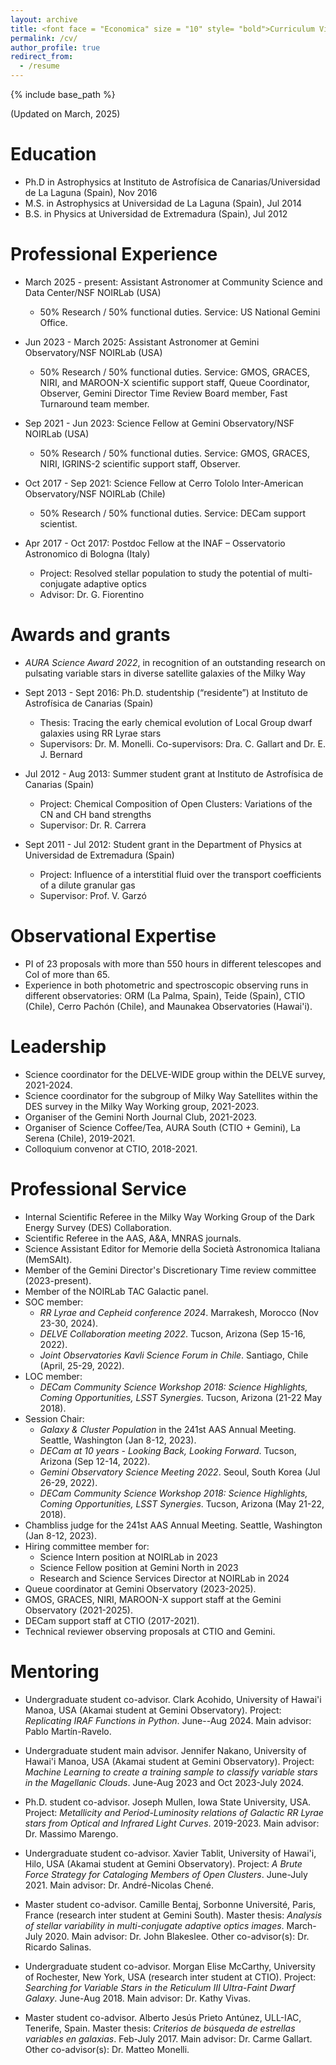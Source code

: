 ```yaml
---
layout: archive
title: <font face = "Economica" size = "10" style= "bold">Curriculum Vitae</font>
permalink: /cv/
author_profile: true
redirect_from:
  - /resume
---
```


{% include base_path %}

(Updated on March, 2025)

Education
======
* Ph.D in Astrophysics at Instituto de Astrofísica de Canarias/Universidad de La Laguna (Spain), Nov 2016
* M.S. in Astrophysics at Universidad de La Laguna (Spain), Jul 2014
* B.S. in Physics at Universidad de Extremadura (Spain), Jul 2012


Professional Experience
======================
* March 2025 - present: Assistant Astronomer at Community Science and Data Center/NSF NOIRLab (USA)
  * 50% Research / 50% functional duties. Service: US National Gemini Office.
    
* Jun 2023 - March 2025: Assistant Astronomer at Gemini Observatory/NSF NOIRLab (USA)
  * 50% Research / 50% functional duties. Service: GMOS, GRACES, NIRI, and MAROON-X scientific support staff, Queue Coordinator, Observer, Gemini Director Time Review Board member, Fast Turnaround team member.

* Sep 2021 - Jun 2023: Science Fellow at Gemini Observatory/NSF NOIRLab (USA)
  * 50% Research / 50% functional duties. Service: GMOS, GRACES, NIRI, IGRINS-2 scientific support staff, Observer.

* Oct 2017 - Sep 2021: Science Fellow at Cerro Tololo Inter-American Observatory/NSF NOIRLab (Chile)
  * 50% Research / 50% functional duties. Service: DECam support scientist.

* Apr 2017 - Oct 2017: Postdoc Fellow at the INAF – Osservatorio Astronomico di Bologna (Italy)
  * Project: Resolved stellar population to study the potential of multi-conjugate adaptive optics
  * Advisor: Dr. G. Fiorentino


Awards and grants
==================
* *AURA Science Award 2022*, in recognition of an outstanding research on pulsating variable stars in
diverse satellite galaxies of the Milky Way

* Sept 2013 - Sept 2016: Ph.D. studentship (“residente”) at Instituto de Astrofísica de Canarias (Spain)
  * Thesis: Tracing the early chemical evolution of Local Group dwarf galaxies using RR Lyrae stars 
  * Supervisors: Dr. M. Monelli. Co-supervisors: Dra. C. Gallart and Dr. E. J. Bernard

* Jul 2012 - Aug 2013: Summer student grant at Instituto de Astrofísica de Canarias (Spain)
  * Project: Chemical Composition of Open Clusters: Variations of the CN and CH band strengths 
  * Supervisor: Dr. R. Carrera
  
* Sept 2011 - Jul 2012: Student grant in the Department of Physics at Universidad de Extremadura (Spain) 
  * Project: Influence of a interstitial fluid over the transport coefficients of a dilute granular gas 
  * Supervisor: Prof. V. Garzó

<!--
Skills
======

* Spoken languages: 
  * Spanish (mother tongue)
  * English (fluent)
  * Italian (good)
* Operating systems:
  * Unix, Linux, MacOS, Window 
* Programming Languages:
  * IDL, Python, Octave/Matlab, SuperMongo, Fortran, Shell, ADQL, SQL
* Astronomical software:
  * IRAF, Aladin, DS9, TOPCAT, STILTS, DAOPHOT, ALLSTAR, ALLFRME, DAOMATCH, DAOMASTER, SExtractor, DRAGONS, OPERA
* Data Reduction:
  * Pre-reduction of imaging and long-slit spectra with IRAF/PyRAF and DRAGONS
  * PSF photomtery with DAOPHOT/ALLSTAR/ALLFRAME, including AO imaging (GeMS/GSAOI)
  * Spectroscopic long-slit reduction with IRAF and echelle with OPERA


Main Science Interests
=======================
* stars: variables: pulating stars: RR Lyrae, Cepheids, Miras, delta Scuti 
* galaxies: evolution, stellar content
* star clusters 
* Local Group
-->
<!--
Publications
======
See all my publications <a href="https://ui.adsabs.harvard.edu/search/q=%20%20author%3A%22Mart%C3%ADnez-V%C3%A1zquez%2C%20C.%20E.%22&sort=date%20desc%2C%20bibcode%20desc&p_=0" style="color:magenta">here (ads)</a>:
<a href="https://ui.adsabs.harvard.edu/search/filter_property_fq_property=AND&filter_property_fq_property=property%3A%22refereed%22&fq=%7B!type%3Daqp%20v%3D%24fq_property%7D&fq_property=(property%3A%22refereed%22)&q=%20%20author%3A%22Mart%C3%ADnez-V%C3%A1zquez%2C%20C.%20E.%22&sort=date%20desc%2C%20bibcode%20desc&p_=0" style="color:blue">refereed</a>
and <a href="https://ui.adsabs.harvard.edu/search/filter_property_fq_property=AND&filter_property_fq_property=property%3A%22notrefereed%22&fq=%7B!type%3Daqp%20v%3D%24fq_property%7D&fq_property=(property%3A%22notrefereed%22)&q=%20%20author%3A%22Mart%C3%ADnez-V%C3%A1zquez%2C%20C.%20E.%22&sort=date%20desc%2C%20bibcode%20desc&p_=0" style="color:blue">non-refereed</a>.
<!-- <img src="https://ui.adsabs.harvard.edu/styles/img/transparent_logo.svg" alt="ads" width="50"/> --> 
<!--
First author publications:
----------------------------
  <ul>{% for post in site.publications %}
    {% include archive-single-cv.html %}
  {% endfor %}</ul>
 --> 
<!--
Talks and Seminars
======
Contributed Talks and Seminars  
---------------------
  <ul>{% for post in site.talks %}
    {% include archive-single-talk-cv.html %}
  {% endfor %}</ul>
Meetings Organization 
---------------------
* Member of the Local Organizing Committee of the meeting *DECam Community Science Workshop 2018: Science Highlights, Coming Opportunities, LSST Synergies* 
  held in Tucson (Arizona) in 21-22 May 2018 
Listener
--------
* *ESO Conference: H0, Assessing Uncertainties in Hubble’s Constant Across the Universe*, 22-26 June 2020, Online
* *Workshop Data Science ULS: Introducción Práctica a Herramientas Computacionales para Ciencias Intensivas en Datos*, 4-6 Dec 2017, La Serena (Chile) 
* *Workshop ADONI 2017: The Adaptive Optics in Astronomy in Italy*, 10-12 Apr 2017, Padova (Italy)
-->

Observational Expertise
=======================
* PI of 23 proposals with more than 550 hours in different telescopes and CoI of more than 65.
* Experience in both photometric and spectroscopic observing runs in different observatories: ORM (La Palma, Spain), Teide (Spain), CTIO (Chile), Cerro Pachón (Chile), and Maunakea Observatories (Hawai'i).
<!--
* Personally executed 130 classic observing nights with different imagers and spectrographs: WFC@INT(camera), CAMELOT@IAC80 (camera), FIES@NOT (echelle spectrograph), DECam@CTIO-4m (camera), Goodman@SOAR (imaging spectrograph), SPARTAN@SOAR (Near-IR camera), SOI@SOAR (camera), HDS@Subaru (echelle spectrograph).
* More than 200 observing nights at CTIO (2017-2021) as part of the DECam Science Support Team, giving DECam support in assisting observers and also helping during Engineering nights. 
* Since September 2021, observer in 21 queue nights at Gemini North with the following instruments: GMOS-N (optical imager, long-slit, MOS, IFU), NIRI (NIR imager), NIFS (NIR IFU), and GNIRS.
-->

Leadership
===========
* Science coordinator for the DELVE-WIDE group within the DELVE survey, 2021-2024.
* Science coordinator for the subgroup of Milky Way Satellites within the DES survey in the Milky Way Working group, 2021-2023.
* Organiser of the Gemini North Journal Club, 2021-2023.
* Organiser of Science Coffee/Tea, AURA South (CTIO + Gemini), La Serena (Chile), 2019-2021.
* Colloquium convenor at CTIO, 2018-2021.

Professional Service
=====================
* Internal Scientific Referee in the Milky Way Working Group of the Dark Energy Survey (DES) Collaboration. 
* Scientific Referee in the AAS, A&A, MNRAS journals.
* Science Assistant Editor for Memorie della Società Astronomica Italiana (MemSAIt).
* Member of the Gemini Director's Discretionary Time review committee (2023-present).
* Member of the NOIRLab TAC Galactic panel.
* SOC member:
  * *RR Lyrae and Cepheid conference 2024*. Marrakesh, Morocco (Nov 23-30, 2024).
  * *DELVE Collaboration meeting 2022*. Tucson, Arizona (Sep 15-16, 2022).
  * *Joint Observatories Kavli Science Forum in Chile*. Santiago, Chile (April, 25-29, 2022).
* LOC member:
  * *DECam Community Science Workshop 2018: Science Highlights, Coming Opportunities, LSST Synergies*. Tucson, Arizona (21-22 May 2018).
* Session Chair:
  * *Galaxy & Cluster Population* in the 241st AAS Annual Meeting. Seattle, Washington (Jan 8-12, 2023).
  * *DECam at 10 years - Looking Back, Looking Forward*. Tucson, Arizona (Sep 12-14, 2022).
  * *Gemini Observatory Science Meeting 2022*. Seoul, South Korea (Jul 26-29, 2022).
  * *DECam Community Science Workshop 2018: Science Highlights, Coming Opportunities, LSST Synergies*. Tucson, Arizona (May 21-22, 2018).
* Chambliss judge for the 241st AAS Annual Meeting. Seattle, Washington (Jan 8-12, 2023).
* Hiring committee member for:
  * Science Intern position at NOIRLab in 2023
  * Science Fellow position at Gemini North in 2023
  * Research and Science Services Director at NOIRLab in 2024
* Queue coordinator at Gemini Observatory (2023-2025).
* GMOS, GRACES, NIRI, MAROON-X support staff at the Gemini Observatory (2021-2025).
* DECam support staff at CTIO (2017-2021).
* Technical reviewer observing proposals at CTIO and Gemini.

Mentoring 
=========
* Undergraduate student co-advisor. Clark Acohido, University of Hawai'i Manoa, USA (Akamai student at Gemini Observatory). Project: *Replicating IRAF Functions in Python*. June--Aug 2024. Main advisor: Pablo Martín-Ravelo.

* Undergraduate student main advisor. Jennifer Nakano, University of Hawai'i Manoa, USA (Akamai student at Gemini Observatory). Project: *Machine Learning to create a training sample to classify variable stars in the Magellanic Clouds*. June-Aug 2023 and Oct 2023-July 2024.
 
* Ph.D. student co-advisor. Joseph Mullen, Iowa State University, USA. Project: *Metallicity and Period-Luminosity relations of Galactic RR Lyrae stars from Optical and Infrared Light Curves*. 2019-2023. Main advisor: Dr. Massimo Marengo.

* Undergraduate student co-advisor. Xavier Tablit, University of Hawai'i, Hilo, USA (Akamai student at Gemini Observatory). Project: *A Brute Force Strategy for Cataloging Members of Open Clusters*. June-July 2021. Main advisor: Dr. André-Nicolas Chené.

* Master student co-advisor. Camille Bentaj, Sorbonne Université, Paris, France (research inter student at Gemini South). Master thesis: *Analysis of stellar variability in multi-conjugate adaptive optics images*. March-July 2020. Main advisor: Dr. John Blakeslee. Other co-advisor(s): Dr. Ricardo Salinas.

* Undergraduate student co-advisor. Morgan Elise McCarthy, University of Rochester, New York, USA (research inter student at CTIO). Project: *Searching for Variable Stars in the Reticulum III Ultra-Faint Dwarf Galaxy*. June-Aug 2018. Main advisor: Dr. Kathy Vivas.

* Master student co-advisor. Alberto Jesús Prieto Antúnez, ULL-IAC, Tenerife, Spain. Master thesis: *Criterios de búsqueda de estrellas variables en galaxias*. Feb-July 2017. Main advisor: Dr. Carme Gallart. Other co-advisor(s): Dr. Matteo Monelli.

